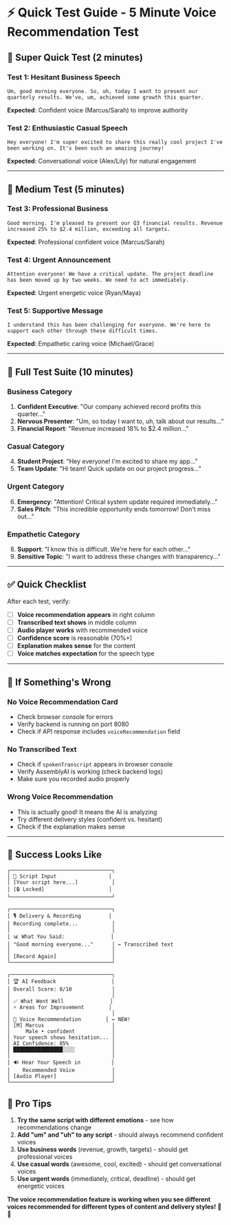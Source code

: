 # ⚡ Quick Test Guide - 5 Minute Voice Recommendation Test

## 🚀 **Super Quick Test (2 minutes)**

### **Test 1: Hesitant Business Speech**
```
Um, good morning everyone. So, uh, today I want to present our quarterly results. We've, um, achieved some growth this quarter.
```
**Expected**: Confident voice (Marcus/Sarah) to improve authority

### **Test 2: Enthusiastic Casual Speech**
```
Hey everyone! I'm super excited to share this really cool project I've been working on. It's been such an amazing journey!
```
**Expected**: Conversational voice (Alex/Lily) for natural engagement

---

## 🎯 **Medium Test (5 minutes)**

### **Test 3: Professional Business**
```
Good morning. I'm pleased to present our Q3 financial results. Revenue increased 25% to $2.4 million, exceeding all targets.
```
**Expected**: Professional confident voice (Marcus/Sarah)

### **Test 4: Urgent Announcement**
```
Attention everyone! We have a critical update. The project deadline has been moved up by two weeks. We need to act immediately.
```
**Expected**: Urgent energetic voice (Ryan/Maya)

### **Test 5: Supportive Message**
```
I understand this has been challenging for everyone. We're here to support each other through these difficult times.
```
**Expected**: Empathetic caring voice (Michael/Grace)

---

## 🧪 **Full Test Suite (10 minutes)**

### **Business Category**
1. **Confident Executive**: "Our company achieved record profits this quarter..."
2. **Nervous Presenter**: "Um, so today I want to, uh, talk about our results..."
3. **Financial Report**: "Revenue increased 18% to $2.4 million..."

### **Casual Category**
4. **Student Project**: "Hey everyone! I'm excited to share my app..."
5. **Team Update**: "Hi team! Quick update on our project progress..."

### **Urgent Category**
6. **Emergency**: "Attention! Critical system update required immediately..."
7. **Sales Pitch**: "This incredible opportunity ends tomorrow! Don't miss out..."

### **Empathetic Category**
8. **Support**: "I know this is difficult. We're here for each other..."
9. **Sensitive Topic**: "I want to address these changes with transparency..."

---

## ✅ **Quick Checklist**

After each test, verify:
- [ ] **Voice recommendation appears** in right column
- [ ] **Transcribed text shows** in middle column  
- [ ] **Audio player works** with recommended voice
- [ ] **Confidence score** is reasonable (70%+)
- [ ] **Explanation makes sense** for the content
- [ ] **Voice matches expectation** for the speech type

---

## 🔧 **If Something's Wrong**

### **No Voice Recommendation Card**
- Check browser console for errors
- Verify backend is running on port 8080
- Check if API response includes `voiceRecommendation` field

### **No Transcribed Text**
- Check if `spokenTranscript` appears in browser console
- Verify AssemblyAI is working (check backend logs)
- Make sure you recorded audio properly

### **Wrong Voice Recommendation**
- This is actually good! It means the AI is analyzing
- Try different delivery styles (confident vs. hesitant)
- Check if the explanation makes sense

---

## 🎉 **Success Looks Like**

```
┌─────────────────────────────────┐
│ 🎤 Script Input                 │
│ [Your script here...]           │
│ [🔒 Locked]                     │
└─────────────────────────────────┘

┌─────────────────────────────────┐
│ 🎙️ Delivery & Recording         │
│ Recording complete...           │
│                                 │
│ 📊 What You Said:               │
│ "Good morning everyone..."      │ ← Transcribed text
│                                 │
│ [Record Again]                  │
└─────────────────────────────────┘

┌─────────────────────────────────┐
│ 🏆 AI Feedback                  │
│ Overall Score: 8/10             │
│                                 │
│ ✅ What Went Well               │
│ ⚡ Areas for Improvement        │
│                                 │
│ 🎤 Voice Recommendation        │ ← NEW!
│ [M] Marcus                      │
│     Male • confident            │
│ Your speech shows hesitation... │
│ AI Confidence: 85%              │
│ ████████████████░░░░            │
│                                 │
│ 🔊 Hear Your Speech in          │
│    Recommended Voice            │
│ [Audio Player]                  │
└─────────────────────────────────┘
```

## 🎯 **Pro Tips**

1. **Try the same script with different emotions** - see how recommendations change
2. **Add "um" and "uh" to any script** - should always recommend confident voices
3. **Use business words** (revenue, growth, targets) - should get professional voices
4. **Use casual words** (awesome, cool, excited) - should get conversational voices
5. **Use urgent words** (immediately, critical, deadline) - should get energetic voices

**The voice recommendation feature is working when you see different voices recommended for different types of content and delivery styles!** 🎤✨